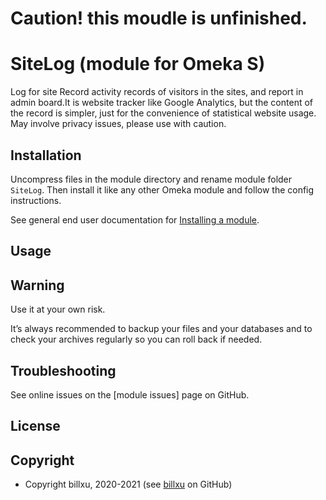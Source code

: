
# Caution! this moudle is unfinished.

SiteLog (module for Omeka S)
===================================

Log for site
Record activity records of visitors in the sites, and report in admin board.It is website tracker like Google Analytics, but the content of the record is simpler, just for the convenience of statistical website usage. May involve privacy issues, please use with caution.

Installation
------------
Uncompress files in the module directory and rename module folder `SiteLog`.
Then install it like any other Omeka module and follow the config instructions.

See general end user documentation for [Installing a module].

Usage
-----


Warning
-------

Use it at your own risk.

It’s always recommended to backup your files and your databases and to check
your archives regularly so you can roll back if needed.


Troubleshooting
---------------

See online issues on the [module issues] page on GitHub.


License
-------


Copyright
---------

* Copyright billxu, 2020-2021 (see [billxu] on GitHub)


[Omeka S]: https://omeka.org/s
[Installing a module]: http://dev.omeka.org/docs/s/user-manual/modules/#installing-modules
[billxu]: https://github.com/billxu0521 "Billxu"
